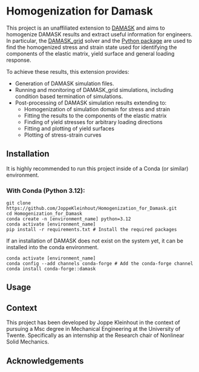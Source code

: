 # Homogenization for Damask

This project is an unaffiliated extension to [DAMASK](https://github.com/damask-multiphysics/damask) and aims to homogenize DAMASK results and extract useful information for engineers. In particular, the [DAMASK_grid](https://damask-multiphysics.org/support/FAQ/grid_solver.html) solver and the [Python package](https://pypi.org/project/damask/) are used to find the homogenized stress and strain state used for identifying the components of the elastic matrix, yield surface and general loading response. 

To achieve these results, this extension provides:
- Generation of DAMASK simulation files.
- Running and monitoring of DAMASK_grid simulations, including condition based termination of simulations.
- Post-processing of DAMASK simulation results extending to:
    - Homogenization of simulation domain for stress and strain
    - Fitting the results to the components of the elastic matrix
    - Finding of yield stresses for arbitrary loading directions
    - Fitting and plotting of yield surfaces
    - Plotting of stress-strain curves

## Installation
It is highly recommended to run this project inside of a Conda (or similar) environment. 
### With Conda (Python 3.12): 
``` 
git clone https://github.com/JoppeKleinhout/Homogenization_for_Damask.git
cd Homogenization_for_Damask
conda create -n [environment_name] python=3.12
conda activate [environment_name]
pip install -r requirements.txt # Install the required packages
```
If an installation of DAMASK does not exist on the system yet,  it can be installed into the conda environment.
``` sdaw
conda activate [environment_name]
conda config --add channels conda-forge # Add the conda-forge channel
conda install conda-forge::damask
```

## Usage 

## Context
This project has been developed by Joppe Kleinhout in the context of pursuing a Msc degree in Mechanical Engineering at the University of Twente. Specifically as an internship at the Research chair of Nonlinear Solid Mechanics.

## Acknowledgements

